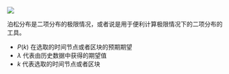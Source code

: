 ![](Pasted%20image%2020220309193741.png)

泊松分布是二项分布的极限情况，或者说是用于便利计算极限情况下的二项分布的工具。

- $P(k)$ 在选取的时间节点或者区块的预期期望
- $\lambda$ 代表由历史数据中获得的期望值
- $k$ 代表选取的时间节点或者区块